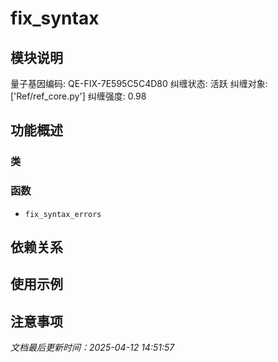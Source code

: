 # fix_syntax

## 模块说明
量子基因编码: QE-FIX-7E595C5C4D80
纠缠状态: 活跃
纠缠对象: ['Ref/ref_core.py']
纠缠强度: 0.98

## 功能概述

### 类


### 函数

- `fix_syntax_errors`

## 依赖关系

## 使用示例

## 注意事项

*文档最后更新时间：2025-04-12 14:51:57*